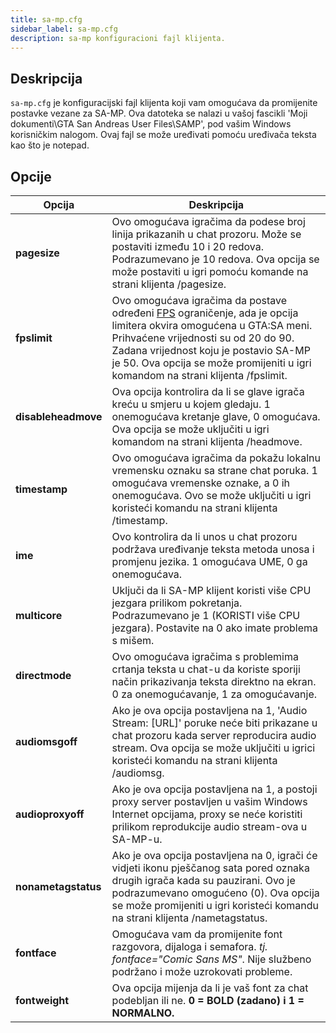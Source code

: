 ```yaml
---
title: sa-mp.cfg
sidebar_label: sa-mp.cfg
description: sa-mp konfiguracioni fajl klijenta.
---
```


## Deskripcija

`sa-mp.cfg` je konfiguracijski fajl klijenta koji vam omogućava da promijenite postavke vezane za SA-MP. Ova datoteka se nalazi u vašoj fascikli 'Moji dokumenti\\GTA San Andreas User Files\\SAMP', pod vašim Windows korisničkim nalogom. Ovaj fajl se može uređivati pomoću uređivača teksta kao što je notepad.

## Opcije

| Opcija              | Deskripcija                                                                                                                                                                                                                                                                                                                                        |
| ------------------- | -------------------------------------------------------------------------------------------------------------------------------------------------------------------------------------------------------------------------------------------------------------------------------------------------------------------------------------------------- |
| **pagesize**        | Ovo omogućava igračima da podese broj linija prikazanih u chat prozoru. Može se postaviti između 10 i 20 redova. Podrazumevano je 10 redova. Ova opcija se može postaviti u igri pomoću komande na strani klijenta /pagesize.                                                                                                                      |
| **fpslimit**        | Ovo omogućava igračima da postave određeni [FPS](https://bs.wikipedia.org/wiki/Brzina_smjenjivanja_kadrova) ograničenje, ada je opcija limitera okvira omogućena u GTA:SA meni. Prihvaćene vrijednosti su od 20 do 90. Zadana vrijednost koju je postavio SA-MP je 50. Ova opcija se može promijeniti u igri komandom na strani klijenta /fpslimit. |
| **disableheadmove** | Ova opcija kontrolira da li se glave igrača kreću u smjeru u kojem gledaju. 1 onemogućava kretanje glave, 0 omogućava. Ova opcija se može uključiti u igri komandom na strani klijenta /headmove.                                                                                                                                                  |
| **timestamp**       | Ovo omogućava igračima da pokažu lokalnu vremensku oznaku sa strane chat poruka. 1 omogućava vremenske oznake, a 0 ih onemogućava. Ovo se može uključiti u igri koristeći komandu na strani klijenta /timestamp.                                                                                                                                   |
| **ime**             | Ovo kontrolira da li unos u chat prozoru podržava uređivanje teksta metoda unosa i promjenu jezika. 1 omogućava UME, 0 ga onemogućava.                                                                                                                                                                                                             |
| **multicore**       | Uključi da li SA-MP klijent koristi više CPU jezgara prilikom pokretanja. Podrazumevano je 1 (KORISTI više CPU jezgara). Postavite na 0 ako imate problema s mišem.                                                                                                                                                                                |
| **directmode**      | Ovo omogućava igračima s problemima crtanja teksta u chat-u da koriste sporiji način prikazivanja teksta direktno na ekran. 0 za onemogućavanje, 1 za omogućavanje.                                                                                                                                                                                |
| **audiomsgoff**     | Ako je ova opcija postavljena na 1, 'Audio Stream: \[URL\]' poruke neće biti prikazane u chat prozoru kada server reproducira audio stream. Ova opcija se može uključiti u igrici koristeći komandu na strani klijenta /audiomsg.                                                                                                                  |
| **audioproxyoff**   | Ako je ova opcija postavljena na 1, a postoji proxy server postavljen u vašim Windows Internet opcijama, proxy se neće koristiti prilikom reprodukcije audio stream-ova u SA-MP-u.                                                                                                                                                                 |
| **nonametagstatus** | Ako je ova opcija postavljena na 0, igrači će vidjeti ikonu pješčanog sata pored oznaka drugih igrača kada su pauzirani. Ovo je podrazumevano omogućeno (0). Ova opcija se može promijeniti u igri koristeći komandu na strani klijenta /nametagstatus.                                                                                            |
| **fontface**        | Omogućava vam da promijenite font razgovora, dijaloga i semafora. _tj. fontface="Comic Sans MS"_. Nije službeno podržano i može uzrokovati probleme.                                                                                                                                                                                               |
| **fontweight**      | Ova opcija mijenja da li je vaš font za chat podebljan ili ne. **0 = BOLD (zadano) i 1 = NORMALNO.**                                                                                                                                                                                                                                               |
